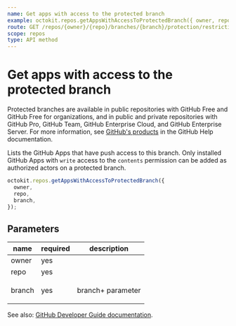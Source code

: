 ```yaml
---
name: Get apps with access to the protected branch
example: octokit.repos.getAppsWithAccessToProtectedBranch({ owner, repo, branch })
route: GET /repos/{owner}/{repo}/branches/{branch}/protection/restrictions/apps
scope: repos
type: API method
---
```


# Get apps with access to the protected branch

Protected branches are available in public repositories with GitHub Free and GitHub Free for organizations, and in public and private repositories with GitHub Pro, GitHub Team, GitHub Enterprise Cloud, and GitHub Enterprise Server. For more information, see [GitHub's products](https://help.github.com/github/getting-started-with-github/githubs-products) in the GitHub Help documentation.

Lists the GitHub Apps that have push access to this branch. Only installed GitHub Apps with `write` access to the `contents` permission can be added as authorized actors on a protected branch.

```js
octokit.repos.getAppsWithAccessToProtectedBranch({
  owner,
  repo,
  branch,
});
```

## Parameters

<table>
  <thead>
    <tr>
      <th>name</th>
      <th>required</th>
      <th>description</th>
    </tr>
  </thead>
  <tbody>
    <tr><td>owner</td><td>yes</td><td>

</td></tr>
<tr><td>repo</td><td>yes</td><td>

</td></tr>
<tr><td>branch</td><td>yes</td><td>

branch+ parameter

</td></tr>
  </tbody>
</table>

See also: [GitHub Developer Guide documentation](https://docs.github.com/rest/reference/repos#list-apps-with-access-to-the-protected-branch).
